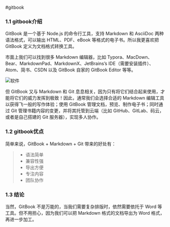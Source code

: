 #gitbook


### <a id="gitbook介绍">1.1 gitbook介绍</a>

GitBook 是一个基于 Node.js 的命令行工具，支持 Markdown 和 AsciiDoc 两种语法格式，可以输出 HTML、PDF、eBook 等格式的电子书。所以我更喜欢把 GitBook 定义为文档格式转换工具。


市面上我们可以找到很多 Markdown 编辑器，比如 Typora、MacDown、Bear、MarkdownPad、MarkdownX、JetBrains’s IDE（需要安装插件）、Atom、简书、CSDN 以及 GitBook 自家的 GitBook Editor 等等。

![软件](https://img-blog.csdn.net/20180718161741325?watermark/2/text/aHR0cHM6Ly9ibG9nLmNzZG4ubmV0L2x1Y2t5ZGFyY3k=/font/5a6L5L2T/fontsize/400/fill/I0JBQkFCMA==/dissolve/70#pic_center)

但 GitBook 又与 Markdown 和 Git 息息相关，因为只有将它们结合起来使用，才能将它们的威力发挥到极致！因此，通常我们会选择合适的 Markdown 编辑工具以获得飞一般的写作体验；使用 GitBook 管理文档，预览、制作电子书；同时通过 Git 管理书籍内容的变更，并将其托管到云端（比如 GitHub、GitLab、码云，或者是自己搭建的 Git 服务器），实现多人协作。



### <a id="gitbook优点">1.2 gitbook优点</a>

简单来说，GitBook + Markdown + Git 带来的好处有：

> * 语法简单
> * 兼容性强
> * 导出方便
> * 专注内容
> * 团队协作



### <a id="gitbook结论">1.3 结论</a>
当然，GitBook 不是万能的，当我们需要复杂排版时，依然需要依托于 Word 等工具。但不用担心，因为我们可以把 Markdown 格式的文档导出为 Word 格式，再进一步加工。


